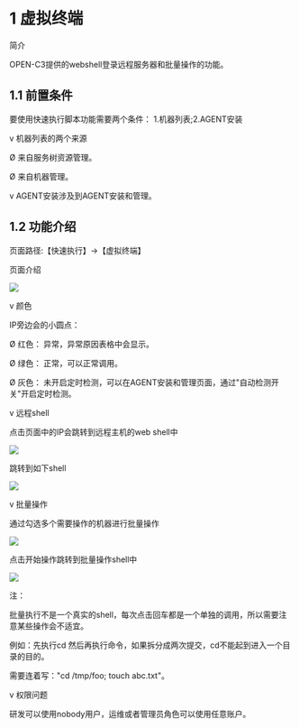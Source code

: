 # 1 虚拟终端

简介

OPEN-C3提供的webshell登录远程服务器和批量操作的功能。

## 1.1 前置条件

要使用快速执行脚本功能需要两个条件： 1.机器列表;2.AGENT安装

v 机器列表的两个来源

Ø 来自服务树资源管理。

Ø 来自机器管理。

v AGENT安装涉及到AGENT安装和管理。

## 1.2 功能介绍

页面路径:【快速执行】->【虚拟终端】

页面介绍

![](/attachments/20250706232538_wps73.jpg)

v 颜色

IP旁边会的小圆点：

Ø 红色： 异常，异常原因表格中会显示。

Ø 绿色： 正常，可以正常调用。

Ø 灰色： 未开启定时检测，可以在AGENT安装和管理页面，通过"自动检测开关"开启定时检测。

v 远程shell

点击页面中的IP会跳转到远程主机的web shell中

![](/attachments/20250706232538_wps74.jpg)

跳转到如下shell 

![](/attachments/20250706232538_wps75.jpg)

v 批量操作

通过勾选多个需要操作的机器进行批量操作

![](/attachments/20250706232538_wps76.jpg)

点击开始操作跳转到批量操作shell中

![](/attachments/20250706232538_wps77.jpg)

注：

批量执行不是一个真实的shell，每次点击回车都是一个单独的调用，所以需要注意某些操作会不适宜。

例如：先执行cd 然后再执行命令，如果拆分成两次提交，cd不能起到进入一个目录的目的。

需要连着写："cd /tmp/foo; touch abc.txt"。

v 权限问题

研发可以使用nobody用户，运维或者管理员角色可以使用任意账户。